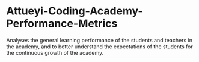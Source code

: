 # Attueyi-Coding-Academy-Performance-Metrics
Analyses the general learning performance of the students and teachers in the academy, and to better understand the expectations of the students for the continuous growth of the academy.
